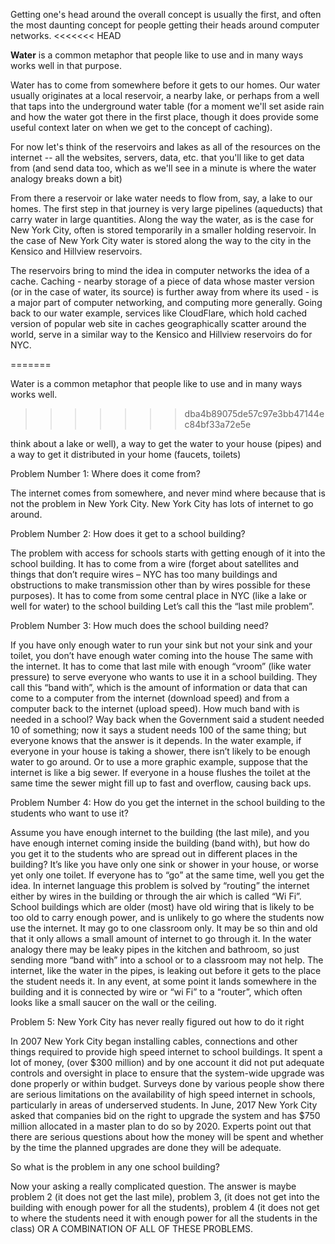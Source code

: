 Getting one's head around the overall concept is usually the first, and often the most daunting concept for people getting their heads around computer networks.
<<<<<<< HEAD

**Water** is a common metaphor that people like to use and in many ways works well in that purpose.

Water has to come from somewhere before it gets to our homes. Our water usually originates at a local reservoir, a nearby lake, or perhaps from a well that taps into the underground water table (for a moment we'll set aside rain and how the water got there in the first place, though it does provide some useful context later on when we get to the concept of caching).

For now let's think of the reservoirs and lakes as all of the resources on the internet -- all the websites, servers, data, etc. that you'll like to get data from (and send data too, which as we'll see in a minute is where the water analogy breaks down a bit)

From there a reservoir or lake water needs to flow from, say, a lake to our homes. The first step in that journey is very large pipelines (aqueducts) that carry water in large quantities. Along the way the water, as is the case for New York City, often is stored temporarily in a smaller holding reservoir. In the case of New York City water is stored along the way to the city in the Kensico and Hillview reservoirs.

The reservoirs bring to mind the idea in computer networks the idea of a cache. Caching - nearby storage of a piece of data whose master version (or in the case of water, its source) is further away from where its used - is a major part of computer networking, and computing more generally. Going back to our water example, services like CloudFlare, which hold cached version of popular web site in caches geographically scatter around the world, serve in a similar way to the Kensico and Hillview reservoirs do for NYC. 

=======

Water is a common metaphor that people like to use and in many ways works well.
>>>>>>> dba4b89075de57c97e3bb47144ec84bf33a72e5e

think about a lake or well\), a way to get the water to your house \(pipes\) and a way to get it distributed in your home \(faucets, toilets\)

Problem  Number 1: Where does it come from?

The internet comes from somewhere, and never mind where because that is not the problem in New York City.  New York City has lots of internet to go around.

Problem Number 2:  How does it get to a school building?

The problem with access for schools starts with getting enough of it into the school building.  It has to come from a wire \(forget about satellites and things that don’t require wires – NYC has too many buildings and obstructions to make transmission other than by wires possible for these purposes\).  It has to come from some central place in NYC \(like a lake or well for water\) to the school building  Let’s call this the “last mile problem”.

Problem Number 3:  How much does the school  building need?

If you have only enough water to run your sink but not your sink and your toilet, you don’t have enough water coming into the house  The same with the internet.  It has to come that last mile with enough “vroom” \(like water pressure\) to serve everyone who wants to use it in a school building.  They call this “band with”, which is the amount of information or data that can come to a computer from the internet \(download speed\) and from a computer back to the internet \(upload speed\).  How much band with is needed in a school?  Way back when the Government said a student needed 10 of something; now it says a student needs 100 of the same thing; but everyone knows that the answer is it depends.  In the water example, if everyone in your house is taking a shower, there isn’t likely to be enough water to go around.  Or to use a more graphic example, suppose that the internet is like a big sewer.  If everyone in a house flushes the toilet at the same time the sewer might fill up to fast and overflow, causing back ups.

Problem Number 4:  How do you get the internet in the school building to the students who want to use it?

Assume you have enough internet to the building \(the last mile\), and you have enough internet coming inside the building \(band with\), but how do you get it to the students who are spread out in different places in the building?    It’s like you have only one sink or shower in your house, or worse yet only one toilet.  If everyone has to “go” at the same time, well you get the idea.  In internet language this problem is solved by  “routing” the internet either by wires in the building or through the air which is called “Wi Fi”.  School buildings which are older \(most\) have old wiring that is likely to be too old to carry enough power, and is unlikely to go where the students now use the internet.  It may go to one classroom only.  It may be so thin and old that it only allows a small amount of internet to go through it.  In the water analogy there may be  leaky pipes in the kitchen and bathroom, so just sending more “band with” into a school or to a classroom may not help.  The internet, like the water in the pipes, is leaking out before it gets to the place the student needs it.  In any event, at some point  it lands somewhere in the building and it is connected by wire or “wi Fi” to a “router”, which often looks like a small saucer on the wall or the ceiling.

Problem 5:  New York City has never really figured out how to do it right

In 2007 New York City began installing cables, connections and other things required to provide high speed internet to school buildings.  It spent a lot of money, \(over $300 million\) and by one account it did not put adequate controls and oversight in place to ensure that the system-wide upgrade was done properly or within budget.  Surveys done by various people show there are serious limitations on the availability of high speed internet in schools, particularly in areas of underserved students.    In June, 2017 New York  City asked  that companies bid on the right to upgrade the system and has $750 million allocated in a master plan to do so by 2020.  Experts point out that there are serious questions about how the money will be spent and whether by the time the planned upgrades are done they will be adequate.

So what is the problem in any one school building?

Now your asking a really complicated question.  The answer is maybe problem 2 \(it does not get the last mile\), problem 3, \(it does not get into the building with enough power for all the students\), problem 4 \(it does not get to where the students need it with enough power for all the students in the class\) OR A COMBINATION OF ALL OF THESE PROBLEMS.
